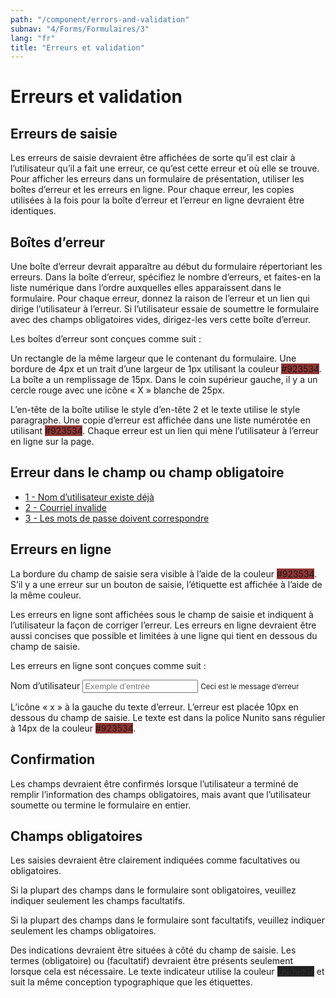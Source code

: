 ```yaml
---
path: "/component/errors-and-validation"
subnav: "4/Forms/Formulaires/3"
lang: "fr"
title: "Erreurs et validation"
---
```


<helmet>
<title> Erreurs et validation - Système de conception Aurora </title>
</helmet>

# Erreurs et validation

## Erreurs de saisie

Les erreurs de saisie devraient être affichées de sorte qu’il est clair à l’utilisateur qu’il a fait une erreur, ce qu’est cette erreur et où elle se trouve. Pour afficher les erreurs dans un formulaire de présentation, utiliser les boîtes d’erreur et les erreurs en ligne. Pour chaque erreur, les copies utilisées à la fois pour la boîte d’erreur et l’erreur en ligne devraient être identiques.

<documentationtabs remove="react">
      <doctabpanel type="html">
          
<codeblock html='
    <section class="alert alert-danger alert-icon-border">
        <h2>Erreur dans le champ ou champ obligatoire</h2>
        <ul class="list-unstyled">
        <li><a href="#" class="alert-link">1 - Nom d’utilisateur existe déjà</a></li>
        <li><a href="#" class="alert-link">2 - Courriel invalide</a></li>
        <li><a href="#" class="alert-link">3 - Les mots de passe doivent correspondre</a></li>
        </ul>
    </section>
' react='' /></codeblock>

<codeblock html='
    <label for="exampleInputText1">Nom d’utilisateur</label>
    <input type="text" class="form-control is-invalid" aria-describedby="Text1Error" id="exampleInputText1" placeholder="Exemple d’entrée">
    <small id="Text1Error" class="form-text text-danger">Ceci est le message d’erreur</small>
' react='' /></codeblock> 

</doctabpanel>
      <doctabpanel type="design">
          

## Boîtes d’erreur
Une boîte d’erreur devrait apparaître au début du formulaire répertoriant les erreurs. Dans la boîte d’erreur, spécifiez le nombre d’erreurs, et faites-en la liste numérique dans l’ordre auxquelles elles apparaissent dans le formulaire. Pour chaque erreur, donnez la raison de l’erreur et un lien qui dirige l’utilisateur à l’erreur. Si l’utilisateur essaie de soumettre le formulaire avec des champs obligatoires vides, dirigez-les vers cette boîte d’erreur.

Les boîtes d’erreur sont conçues comme suit :

Un rectangle de la même largeur que le contenant du formulaire. Une bordure de 4px et un trait d’une largeur de 1px utilisant la couleur <badge style="background-color: #923534;">#923534</badge>. La boîte a un remplissage de 15px. Dans le coin supérieur gauche, il y a un cercle rouge avec une icône « X » blanche de 25px.

L’en-tête de la boîte utilise le style d’en-tête 2 et le texte utilise le style paragraphe. Une copie d’erreur est affichée dans une liste numérotée en utilisant <badge style="background-color: #923534;">#923534</badge>. Chaque erreur est un lien qui mène l’utilisateur à l’erreur en ligne sur la page.

<section class="alert alert-danger alert-icon-border">
    <h2>Erreur dans le champ ou champ obligatoire</h2>
    <ul class="list-unstyled">
    <li><a href="#" class="alert-link">1 - Nom d’utilisateur existe déjà</a></li>
    <li><a href="#" class="alert-link">2 - Courriel invalide</a></li>
    <li><a href="#" class="alert-link">3 - Les mots de passe doivent correspondre</a></li>
    </ul>
</section>

## Erreurs en ligne

La bordure du champ de saisie sera visible à l’aide de la couleur <badge style="background-color: #923534;">#923534</badge>. S’il y a une erreur sur un bouton de saisie, l’étiquette est affichée à l’aide de la même couleur.

Les erreurs en ligne sont affichées sous le champ de saisie et indiquent à l’utilisateur la façon de corriger l’erreur. Les erreurs en ligne devraient être aussi concises que possible et limitées à une ligne qui tient en dessous du champ de saisie.

Les erreurs en ligne sont conçues comme suit :

<label for="exampleInputText1">Nom d’utilisateur</label>
<input type="text" class="form-control is-invalid" aria-describedby="Text1Error" id="exampleInputText1" placeholder="Exemple d’entrée">
<small id="Text1Error" class="form-text text-danger">Ceci est le message d’erreur</small>

L’icône « x » à la gauche du texte d’erreur. L’erreur est placée 10px en dessous du champ de saisie. Le texte est dans la police Nunito sans régulier à 14px de la couleur <badge style="background-color: #923534">#923534</badge>.

## Confirmation

Les champs devraient être confirmés lorsque l’utilisateur a terminé de remplir l’information des champs obligatoires, mais avant que l’utilisateur soumette ou termine le formulaire en entier.

## Champs obligatoires

Les saisies devraient être clairement indiquées comme facultatives ou obligatoires.

Si la plupart des champs dans le formulaire sont obligatoires, veuillez indiquer seulement les champs facultatifs.

Si la plupart des champs dans le formulaire sont facultatifs, veuillez indiquer seulement les champs obligatoires.

Des indications devraient être situées à côté du champ de saisie. Les termes (obligatoire) ou (facultatif) devraient être présents seulement lorsque cela est nécessaire. Le texte indicateur utilise la couleur <badge style="background-color: #252525">#252525</badge> et suit la même conception typographique que les étiquettes.
      
</doctabpanel>
    </documentationtabs>


